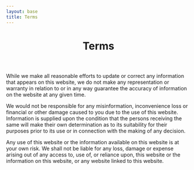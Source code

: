 ```yaml
---
layout: base
title: Terms
---
```

<header>
  <div class="container">
    <div class="header-content">
      <h1>Terms</h1>
    </div>
  </div>
</header>

<article>
<p>While we make all reasonable efforts to update or correct any information that appears on this website, we do not make any representation or warranty in relation to or in any way guarantee the accuracy of information on the website at any given time.</p> 

<p>We would not be responsible for any misinformation, inconvenience loss or financial or other damage caused to you due to the use of this website. Information is supplied upon the condition that the persons receiving the same will make their own determination as to its suitability for their purposes prior to its use or in connection with the making of any decision.</p>

<p>Any use of this website or the information available on this website is at your own risk. We shall not be liable for any loss, damage or expense arising out of any access to, use of, or reliance upon, this website or the information on this website, or any website linked to this website.</p>
</article>
